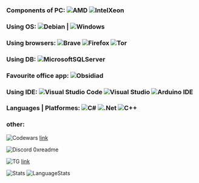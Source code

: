 ### Components of PC:         ![AMD](https://img.shields.io/badge/AMD-Radeon_RX_580-ED1C24?style=for-the-badge&logo=amd&logoColor=white) ![IntelXeon](https://img.shields.io/badge/Intel-Xeon_E2689-0071C5?style=for-the-badge&logo=intel&logoColor=white)
### Using OS:         ![Debian](https://img.shields.io/badge/Debian-D70A53?style=for-the-badge&logo=debian&logoColor=white)  |  ![Windows](https://img.shields.io/badge/Windows-0078D6?style=for-the-badge&logo=windows&logoColor=white)
### Using browsers:         ![Brave](https://img.shields.io/badge/Brave-FB542B?style=for-the-badge&logo=Brave&logoColor=white) ![Firefox](https://img.shields.io/badge/Firefox-FF7139?style=for-the-badge&logo=Firefox-Browser&logoColor=white) ![Tor](https://img.shields.io/badge/Tor-7D4698?style=for-the-badge&logo=Tor-Browser&logoColor=white)
### Using DB:         ![MicrosoftSQLServer](https://img.shields.io/badge/Microsoft%20SQL%20Server-CC2927?style=for-the-badge&logo=microsoft%20sql%20server&logoColor=white)
### Favourite office app:         ![Obsidiad](https://img.shields.io/badge/Obsidian-483699?style=for-the-badge&logo=Obsidian&logoColor=white)
### Using IDE:         ![Visual Studio Code](https://img.shields.io/badge/Visual%20Studio%20Code-0078d7.svg?style=for-the-badge&logo=visual-studio-code&logoColor=white) ![Visual Studio](https://img.shields.io/badge/Visual%20Studio-5C2D91.svg?style=for-the-badge&logo=visual-studio&logoColor=white) ![Arduino IDE](https://img.shields.io/badge/Arduino_IDE-00979D?style=for-the-badge&logo=arduino&logoColor=white)
### Languages | Platformes:         ![C#](https://img.shields.io/badge/c%23-%23239120.svg?style=for-the-badge&logo=c-sharp&logoColor=white) ![.Net](https://img.shields.io/badge/.NET-5C2D91?style=for-the-badge&logo=.net&logoColor=white) ![C++](https://img.shields.io/badge/c++-%2300599C.svg?style=for-the-badge&logo=c%2B%2B&logoColor=white)

### other:
![Codewars](https://img.shields.io/badge/Codewars-B1361E?style=for-the-badge&logo=codewars&logoColor=grey) [link](https:://codewars.com/users/0xReadMe)

![Discord](https://img.shields.io/badge/Discord-7289DA?style=for-the-badge&logo=discord&logoColor=white) 0xreadme

![TG](https://img.shields.io/badge/Telegram-2CA5E0?style=for-the-badge&logo=telegram&logoColor=white) [link](t.me//OxReadMe)


![Stats](https://github-readme-stats.vercel.app/api/top-langs/?username=0xReadMe&theme=blue-green)
![LanguageStats](https://github-readme-stats.vercel.app/api?username=0xReadMe&theme=blue-green)

